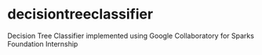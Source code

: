 # decisiontreeclassifier
Decision Tree Classifier implemented using Google Collaboratory for Sparks Foundation Internship

